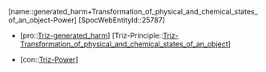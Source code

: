 ﻿---
type: TrizContradiction
aliases:
- generated_harm+Transformation_of_physical_and_chemical_states_of_an_object-Power
license: CC BY-SA 4.0
copyright: https://github.com/SpocWeb
IsDeleted: false
IsReadOnly: false
Confidential: public
tags: 
- Triz/Contradiction
---
[name::generated_harm+Transformation_of_physical_and_chemical_states_of_an_object-Power]
[SpocWebEntityId::25787]
+ [pro::[Triz-generated_harm](tech/Triz/Parameter/Triz-generated_harm.md)]
[Triz-Principle::[Triz-Transformation_of_physical_and_chemical_states_of_an_object](tech/Triz/Principle/Triz-Transformation_of_physical_and_chemical_states_of_an_object.md)]
- [con::[Triz-Power](tech/Triz/Parameter/Triz-Power.md)]

